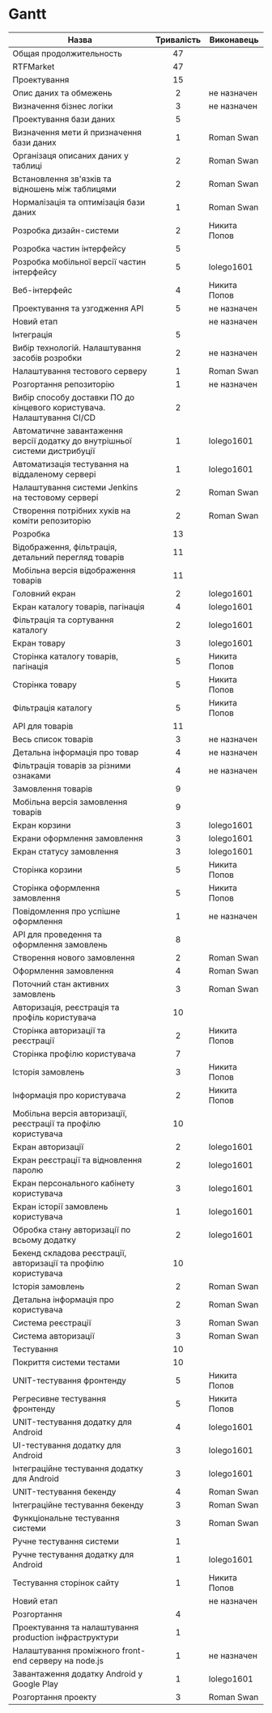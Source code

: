 # Gantt

| Назва                                                                      | Тривалiсть | Виконавець   |
| -------------------------------------------------------------------------- | :--------: | ------------ |
| Общая продолжительность                                                    |     47     |              |
| RTFMarket                                                                  |     47     |              |
| Проектування                                                               |     15     |              |
| Опис даних та обмежень                                                     |     2      | не назначен  |
| Визначення бізнес логіки                                                   |     3      | не назначен  |
| Проектування бази даних                                                    |     5      |              |
| Визначення мети й призначення бази даних                                   |     1      | Roman Swan   |
| Організаця описаних даних у таблиці                                        |     2      | Roman Swan   |
| Встановлення зв'язків та відношень між таблицями                           |     2      | Roman Swan   |
| Нормалізація та оптимізація бази даних                                     |     1      | Roman Swan   |
| Розробка дизайн-системи                                                    |     2      | Никита Попов |
| Розробка частин інтерфейсу                                                 |     5      |              |
| Розробка мобільної версії частин інтерфейсу                                |     5      | lolego1601   |
| Веб-інтерфейс                                                              |     4      | Никита Попов |
| Проектування та узгодження API                                             |     5      | не назначен  |
| Новий етап                                                                 |            | не назначен  |
| Інтеграція                                                                 |     5      |              |
| Вибір технологій. Налаштування засобів розробки                            |     2      | не назначен  |
| Налаштування тестового серверу                                             |     1      | Roman Swan   |
| Розгортання репозиторію                                                    |     1      | не назначен  |
| Вибір способу доставки ПО до кінцевого користувача. Налаштування CI/CD     |     2      |              |
| Автоматичне завантаження версії додатку до внутрішньої системи дистрибуції |     1      | lolego1601   |
| Автоматизація тестування на віддаленому сервері                            |     1      | lolego1601   |
| Налаштування системи Jenkins на тестовому сервері                          |     2      | Roman Swan   |
| Створення потрібних хуків на коміти репозиторію                            |     2      | Roman Swan   |
| Розробка                                                                   |     13     |              |
| Відображення, фільтрація, детальний перегляд товарів                       |     11     |              |
| Мобільна версія відображення товарів                                       |     11     |              |
| Головний екран                                                             |     2      | lolego1601   |
| Екран каталогу товарів, пагінація                                          |     4      | lolego1601   |
| Фільтрація та сортування каталогу                                          |     2      | lolego1601   |
| Екран товару                                                               |     3      | lolego1601   |
| Сторінка каталогу товарів, пагінація                                       |     5      | Никита Попов |
| Сторінка товару                                                            |     5      | Никита Попов |
| Фільтрація каталогу                                                        |     5      | Никита Попов |
| API для товарів                                                            |     11     |              |
| Весь список товарів                                                        |     3      | не назначен  |
| Детальна інформація про товар                                              |     4      | не назначен  |
| Фільтрація товарів за різними ознаками                                     |     4      | не назначен  |
| Замовлення товарів                                                         |     9      |              |
| Мобільна версія замовлення товарів                                         |     9      |              |
| Екран корзини                                                              |     3      | lolego1601   |
| Екрани оформлення замовлення                                               |     3      | lolego1601   |
| Екран статусу замовлення                                                   |     3      | lolego1601   |
| Сторінка корзини                                                           |     5      | Никита Попов |
| Сторінка оформлення замовлення                                             |     5      | Никита Попов |
| Повідомлення про успішне оформлення                                        |     1      | не назначен  |
| API для проведення та оформлення замовлень                                 |     8      |              |
| Створення нового замовлення                                                |     2      | Roman Swan   |
| Оформлення замовлення                                                      |     4      | Roman Swan   |
| Поточний стан активних замовлень                                           |     3      | Roman Swan   |
| Авторизація, реєстрація та профіль користувача                             |     10     |              |
| Сторінка авторизації та реєстрації                                         |     2      | Никита Попов |
| Сторінка профілю користувача                                               |     7      |              |
| Історія замовлень                                                          |     3      | Никита Попов |
| Інформація про користувача                                                 |     2      | Никита Попов |
| Мобільна версія авторизації, реєстрації та профілю користувача             |     10     |              |
| Екран авторизації                                                          |     2      | lolego1601   |
| Екран реєстрації та відновлення паролю                                     |     2      | lolego1601   |
| Екран персонального кабінету користувача                                   |     3      | lolego1601   |
| Екран історії замовлень користувача                                        |     1      | lolego1601   |
| Обробка стану авторизації по всьому додатку                                |     2      | lolego1601   |
| Бекенд складова реєстрації, авторизації та профілю користувача             |     10     |              |
| Історія замовлень                                                          |     2      | Roman Swan   |
| Детальна інформація про користувача                                        |     2      | Roman Swan   |
| Система реєстрації                                                         |     3      | Roman Swan   |
| Система авторизації                                                        |     3      | Roman Swan   |
| Тестування                                                                 |     10     |              |
| Покриття системи тестами                                                   |     10     |              |
| UNIT-тестування фронтенду                                                  |     5      | Никита Попов |
| Регресивне тестування фронтенду                                            |     5      | Никита Попов |
| UNIT-тестування додатку для Android                                        |     4      | lolego1601   |
| UI-тестування додатку для Android                                          |     3      | lolego1601   |
| Інтеграційне тестування додатку для Android                                |     3      | lolego1601   |
| UNIT-тестування бекенду                                                    |     4      | Roman Swan   |
| Інтеграційне тестування бекенду                                            |     3      | Roman Swan   |
| Функціональне тестування системи                                           |     3      | Roman Swan   |
| Ручне тестування системи                                                   |     1      |              |
| Ручне тестування додатку для Android                                       |     1      | lolego1601   |
| Тестування сторінок сайту                                                  |     1      | Никита Попов |
| Новий етап                                                                 |            | не назначен  |
| Розгортання                                                                |     4      |              |
| Проектування та налаштування production інфраструктури                     |     1      |              |
| Налаштування проміжного front-end серверу на node.js                       |     1      | не назначен  |
| Завантаження додатку Android у Google Play                                 |     1      | lolego1601   |
| Розгортання проекту                                                        |     3      | Roman Swan   |
